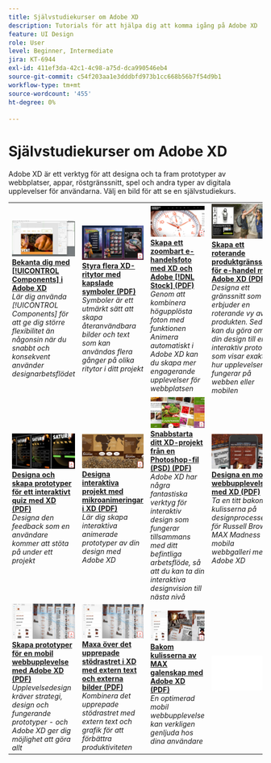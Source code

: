 ```yaml
---
title: Självstudiekurser om Adobe XD
description: Tutorials för att hjälpa dig att komma igång på Adobe XD
feature: UI Design
role: User
level: Beginner, Intermediate
jira: KT-6944
exl-id: 411ef3da-42c1-4c98-a75d-dca990546eb4
source-git-commit: c54f203aa1e3dddbfd973b1cc668b56b7f54d9b1
workflow-type: tm+mt
source-wordcount: '455'
ht-degree: 0%

---
```


# Självstudiekurser om Adobe XD

Adobe XD är ett verktyg för att designa och ta fram prototyper av webbplatser, appar, röstgränssnitt, spel och andra typer av digitala upplevelser för användarna. Välj en bild för att se en självstudiekurs.

<table>
<tr>
 <td>
   <a href="components.md">
      <img alt="Bekanta dig med komponenterna i Adobe XD" src="assets/Componentsxd.jpg" />
   </a>
    <div>
   <a href="components.md"><strong>Bekanta dig med [!UICONTROL Components] i Adobe XD</strong></a>
    </div>
    <em>Lär dig använda [!UICONTROL Components] för att ge dig större flexibilitet än någonsin när du snabbt och konsekvent använder designarbetsflödet</em>
    <br>
  </td>
  <td>
   <a href="assets/ControlMultipleXDArtboardswithNestedSymbols.pdf" target="_blank">
      <img alt="Styra flera XD-ritytor med kapslade symboler" src="assets/ControlMultipleXDArtboardswithNestedSymbols.jpg" />
   </a>
    <div>
   <a href="assets/ControlMultipleXDArtboardswithNestedSymbols.pdf" target="_blank"><strong>Styra flera XD-ritytor med kapslade symboler (PDF)</strong></a>
    </div>
    <em>Symboler är ett utmärkt sätt att skapa återanvändbara bilder och text som kan användas flera gånger på olika ritytor i ditt projekt</em>
    <br>
  </td>
  <td>
   <a href="assets/CreateaZoomableeCommercePhotowithXDandAdobeStock.pdf" target="_blank">
      <img alt="Skapa ett zoombart e-handelsfoto med XD och Adobe [!DNL Stock]" src="assets/CreateaZoomableeCommercePhotowithXDandAdobeStock.jpg" />
   </a>
    <div>
   <a href="assets/CreateaZoomableeCommercePhotowithXDandAdobeStock.pdf" target="_blank"><strong>Skapa ett zoombart e-handelsfoto med XD och Adobe [!DNL Stock] (PDF)</strong></a>
    </div>
    <em>Genom att kombinera högupplösta foton med funktionen Animera automatiskt i Adobe XD kan du skapa mer engagerande upplevelser för webbplatsen</em>
    <br>
  </td>
  <td>
   <a href="assets/CreatingaRotatingProductInterfaceforECommercewithAdobeXD.pdf" target="_blank">
      <img alt="Skapa ett roterande produktgränssnitt för e-handel med Adobe XD" src="assets/CreatingaRotatingProductInterfaceforECommercewithAdobeXD.jpg" />
   </a>
    <div>
   <a href="assets/CreatingaRotatingProductInterfaceforECommercewithAdobeXD.pdf" target="_blank"><strong>Skapa ett roterande produktgränssnitt för e-handel med Adobe XD (PDF)</strong></a>
    </div>
    <em>Designa ett gränssnitt som erbjuder en roterande vy av produkten. Sedan kan du göra om din design till en interaktiv prototyp som visar exakt hur upplevelsen fungerar på webben eller mobilen</em>
    <br>
  </td>
</tr>
<tr>
  <td>
   <a href="assets/DesignandPrototypeanInteractiveQuizwithXD.pdf" target="_blank">
      <img alt="Designa och skapa prototyper till ett interaktivt quiz med XD" src="assets/DesignandPrototypeanInteractiveQuizwithXD.jpg" />
   </a>
    <div>
   <a href="assets/DesignandPrototypeanInteractiveQuizwithXD.pdf" target="_blank"><strong>Designa och skapa prototyper för ett interaktivt quiz med XD (PDF)</strong></a>
    </div>
    <em>Designa den feedback som en användare kommer att stöta på under ett projekt</em>
    <br>
  </td>
  <td>
   <a href="assets/DesignInteractiveProjectswithMicroAnimationsinXD.pdf" target="_blank">
      <img alt="Designa interaktiva projekt med mikroanimeringar i XD" src="assets/DesignInteractiveProjectswithMicroAnimationsinXD.jpg" />
   </a>
    <div>
   <a href="assets/DesignInteractiveProjectswithMicroAnimationsinXD.pdf" target="_blank"><strong>Designa interaktiva projekt med mikroanimeringar i XD (PDF)</strong></a>
    </div>
    <em>Lär dig skapa interaktiva animerade prototyper av din design med Adobe XD</em>
    <br>
  </td>
  <td>
   <a href="assets/JumpstartyourXDProjectfromaPhotoshopFile.pdf" target="_blank">
      <img alt="Snabbstarta ditt XD-projekt från en Photoshop-fil (PSD)" src="assets/JumpstartyourXDProjectfromaPhotoshopFile.jpg" />
   </a>
    <div>
   <a href="assets/JumpstartyourXDProjectfromaPhotoshopFile.pdf" target="_blank"><strong>Snabbstarta ditt XD-projekt från en Photoshop-fil (PSD) (PDF)</strong></a>
    </div>
    <em>Adobe XD har några fantastiska verktyg för interaktiv design som fungerar tillsammans med ditt befintliga arbetsflöde, så att du kan ta din interaktiva designvision till nästa nivå</em>
    <br>
  </td>
  <td>
   <a href="assets/MobileWebExperienceswithXD.pdf" target="_blank">
      <img alt="Designa en mobil webbupplevelse med XD" src="assets/MobileWebExperienceswithXD.jpg" />
   </a>
    <div>
   <a href="assets/MobileWebExperienceswithXD.pdf" target="_blank"><strong>Designa en mobil webbupplevelse med XD (PDF)</strong></a>
    </div>
    <em>Ta en titt bakom kulisserna på designprocessen för Russell Brown MAX Madness mobila webbgalleri med Adobe XD</em>
    <br>
  </td>
</tr>
<tr>
  <td>
   <a href="assets/PrototypeaMobileWebExperiencewithAdobeXD.pdf" target="_blank">
      <img alt="Skapa prototyper för en mobil webbupplevelse med Adobe XD" src="assets/PrototypeaMobileWebExperiencewithAdobeXD.jpg" />
   </a>
    <div>
   <a href="assets/PrototypeaMobileWebExperiencewithAdobeXD.pdf" target="_blank"><strong>Skapa prototyper för en mobil webbupplevelse med Adobe XD (PDF)</strong></a>
    </div>
    <em>Upplevelsedesign kräver strategi, design och fungerande prototyper - och Adobe XD ger dig möjlighet att göra allt</em>
    <br>
  </td>
  <td>
   <a href="assets/PrototypeaMobileWebExperiencewithAdobeXD.pdf" target="_blank">
      <img alt="Maxa det upprepade stödrastret i XD med extern text och externa bilder" src="assets/PrototypeaMobileWebExperiencewithAdobeXD.jpg" />
   </a>
    <div>
   <a href="assets/PrototypeaMobileWebExperiencewithAdobeXD.pdf" target="_blank"><strong>Maxa över det upprepade stödrastret i XD med extern text och externa bilder (PDF)</strong></a>
    </div>
    <em>Kombinera det upprepade stödrastret med extern text och grafik för att förbättra produktiviteten</em>
    <br>
  </td>
  <td>
   <a href="assets/BehindtheScenesofMAXMadnesswithAdobeXD.pdf" target="_blank">
      <img alt="Bakom kulisserna av MAX galenskap med Adobe XD" src="assets/BehindtheScenesofMAXMadnesswithAdobeXD.jpg" />
   </a>
    <div>
   <a href="assets/BehindtheScenesofMAXMadnesswithAdobeXD.pdf" target="_blank"><strong>Bakom kulisserna av MAX galenskap med Adobe XD (PDF)</strong></a>
    </div>
    <em>En optimerad mobil webbupplevelse kan verkligen genljuda hos dina användare</em>
    <br>
  </td>
  <td>
    <img alt="Avgränsare" src="../assets/Whitespacer.png" />
    <div>
    <br>
  </td>
</tr>
</table>
